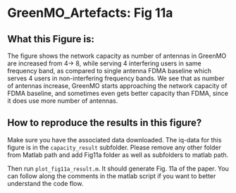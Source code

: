 # GreenMO_Artefacts: Fig 11a

## What this Figure is:
The figure shows the network capacity as number of antennas in GreenMO are increased from 4-> 8, while serving 4 interfering users in same frequency band, as compared to single antenna FDMA baseline which serves 4 users in non-interfering frequency bands. We see that as number of antennas increase, GreenMO starts approaching the network capacity of FDMA baseline, and sometimes even gets better capacity than FDMA, since it does use more number of antennas.

## How to reproduce the results in this figure?
Make sure you have the associated data downloaded. The iq-data for this figure is in the `capacity_result` subfolder. Please remove any other folder from Matlab path and add Fig11a folder as well as subfolders to matlab path. 

Then run `plot_fig11a_result.m`. It should generate Fig. 11a of the paper. You can follow along the comments in the matlab script if you want to better understand the code flow.
